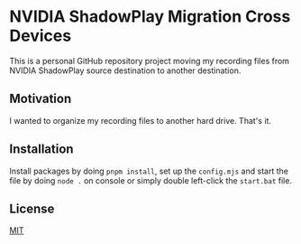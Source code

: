 # NVIDIA ShadowPlay Migration Cross Devices
This is a personal GitHub repository project moving my recording files from NVIDIA ShadowPlay source destination to another destination.

## Motivation
I wanted to organize my recording files to another hard drive. That's it.

## Installation
Install packages by doing `pnpm install`, set up the `config.mjs` and start the file by doing `node .` on console or simply double left-click the `start.bat` file.

## License
[MIT](LICENSE)
